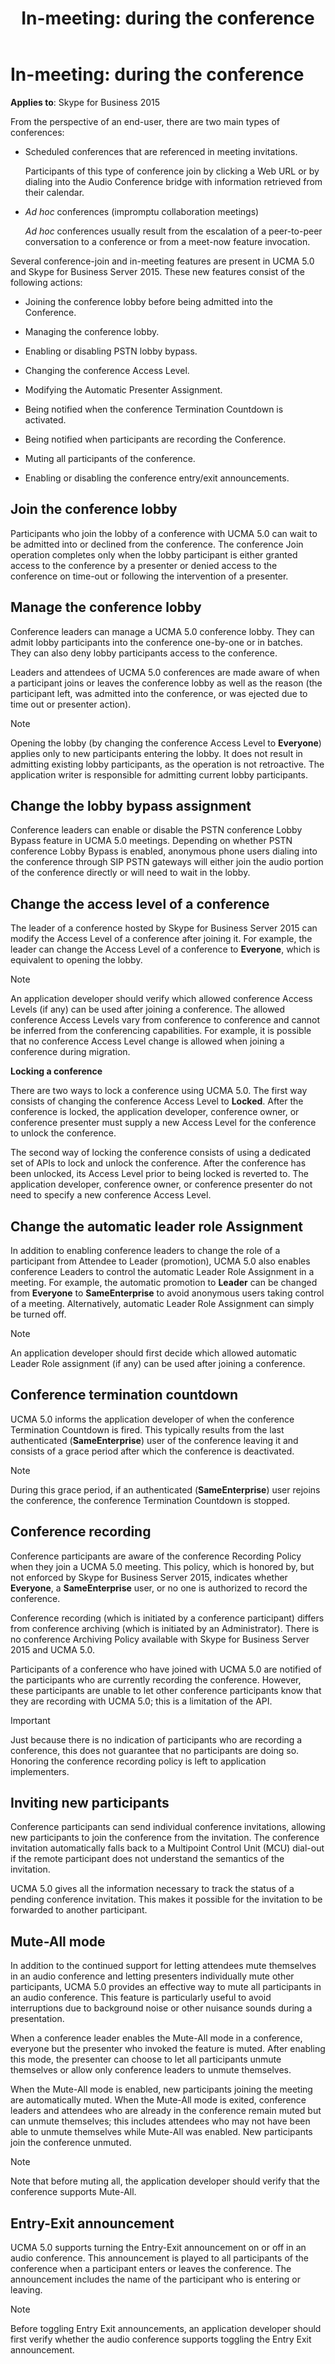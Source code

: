 ﻿---
title: 'In-meeting: during the conference'
TOCTitle: 'In-meeting: during the conference'
ms:assetid: 73aa07e8-0188-4b32-bc08-e28d028a5f59
ms:mtpsurl: https://msdn.microsoft.com/en-us/library/Dn465925(v=office.16)
ms:contentKeyID: 65239794
ms.date: 07/27/2015
mtps_version: v=office.16
---

# In-meeting: during the conference


**Applies to**: Skype for Business 2015



From the perspective of an end-user, there are two main types of conferences:

  - Scheduled conferences that are referenced in meeting invitations.
    
    Participants of this type of conference join by clicking a Web URL or by dialing into the Audio Conference bridge with information retrieved from their calendar.

  - *Ad hoc* conferences (impromptu collaboration meetings)
    
    *Ad hoc* conferences usually result from the escalation of a peer-to-peer conversation to a conference or from a meet-now feature invocation.

Several conference-join and in-meeting features are present in UCMA 5.0 and Skype for Business Server 2015. These new features consist of the following actions:

  - Joining the conference lobby before being admitted into the Conference.

  - Managing the conference lobby.

  - Enabling or disabling PSTN lobby bypass.

  - Changing the conference Access Level.

  - Modifying the Automatic Presenter Assignment.

  - Being notified when the conference Termination Countdown is activated.

  - Being notified when participants are recording the Conference.

  - Muting all participants of the conference.

  - Enabling or disabling the conference entry/exit announcements.

## Join the conference lobby

Participants who join the lobby of a conference with UCMA 5.0 can wait to be admitted into or declined from the conference. The conference Join operation completes only when the lobby participant is either granted access to the conference by a presenter or denied access to the conference on time-out or following the intervention of a presenter.

## Manage the conference lobby

Conference leaders can manage a UCMA 5.0 conference lobby. They can admit lobby participants into the conference one-by-one or in batches. They can also deny lobby participants access to the conference.

Leaders and attendees of UCMA 5.0 conferences are made aware of when a participant joins or leaves the conference lobby as well as the reason (the participant left, was admitted into the conference, or was ejected due to time out or presenter action).


> [!NOTE]
> <P>Opening the lobby (by changing the conference Access Level to <STRONG>Everyone</STRONG>) applies only to new participants entering the lobby. It does not result in admitting existing lobby participants, as the operation is not retroactive. The application writer is responsible for admitting current lobby participants.</P>



## Change the lobby bypass assignment

Conference leaders can enable or disable the PSTN conference Lobby Bypass feature in UCMA 5.0 meetings. Depending on whether PSTN conference Lobby Bypass is enabled, anonymous phone users dialing into the conference through SIP PSTN gateways will either join the audio portion of the conference directly or will need to wait in the lobby.

## Change the access level of a conference

The leader of a conference hosted by Skype for Business Server 2015 can modify the Access Level of a conference after joining it. For example, the leader can change the Access Level of a conference to **Everyone**, which is equivalent to opening the lobby.


> [!NOTE]
> <P>An application developer should verify which allowed conference Access Levels (if any) can be used after joining a conference. The allowed conference Access Levels vary from conference to conference and cannot be inferred from the conferencing capabilities. For example, it is possible that no conference Access Level change is allowed when joining a conference during migration.</P>



**Locking a conference**

There are two ways to lock a conference using UCMA 5.0. The first way consists of changing the conference Access Level to **Locked**. After the conference is locked, the application developer, conference owner, or conference presenter must supply a new Access Level for the conference to unlock the conference.

The second way of locking the conference consists of using a dedicated set of APIs to lock and unlock the conference. After the conference has been unlocked, its Access Level prior to being locked is reverted to. The application developer, conference owner, or conference presenter do not need to specify a new conference Access Level.

## Change the automatic leader role Assignment

In addition to enabling conference leaders to change the role of a participant from Attendee to Leader (promotion), UCMA 5.0 also enables conference Leaders to control the automatic Leader Role Assignment in a meeting. For example, the automatic promotion to **Leader** can be changed from **Everyone** to **SameEnterprise** to avoid anonymous users taking control of a meeting. Alternatively, automatic Leader Role Assignment can simply be turned off.


> [!NOTE]
> <P>An application developer should first decide which allowed automatic Leader Role assignment (if any) can be used after joining a conference.</P>



## Conference termination countdown

UCMA 5.0 informs the application developer of when the conference Termination Countdown is fired. This typically results from the last authenticated (**SameEnterprise**) user of the conference leaving it and consists of a grace period after which the conference is deactivated.


> [!NOTE]
> <P>During this grace period, if an authenticated (<STRONG>SameEnterprise</STRONG>) user rejoins the conference, the conference Termination Countdown is stopped.</P>



## Conference recording

Conference participants are aware of the conference Recording Policy when they join a UCMA 5.0 meeting. This policy, which is honored by, but not enforced by Skype for Business Server 2015, indicates whether **Everyone**, a **SameEnterprise** user, or no one is authorized to record the conference.

Conference recording (which is initiated by a conference participant) differs from conference archiving (which is initiated by an Administrator). There is no conference Archiving Policy available with Skype for Business Server 2015 and UCMA 5.0.

Participants of a conference who have joined with UCMA 5.0 are notified of the participants who are currently recording the conference. However, these participants are unable to let other conference participants know that they are recording with UCMA 5.0; this is a limitation of the API.


> [!IMPORTANT]
> <P>Just because there is no indication of participants who are recording a conference, this does not guarantee that no participants are doing so. Honoring the conference recording policy is left to application implementers.</P>



## Inviting new participants

Conference participants can send individual conference invitations, allowing new participants to join the conference from the invitation. The conference invitation automatically falls back to a Multipoint Control Unit (MCU) dial-out if the remote participant does not understand the semantics of the invitation.

UCMA 5.0 gives all the information necessary to track the status of a pending conference invitation. This makes it possible for the invitation to be forwarded to another participant.

## Mute-All mode

In addition to the continued support for letting attendees mute themselves in an audio conference and letting presenters individually mute other participants, UCMA 5.0 provides an effective way to mute all participants in an audio conference. This feature is particularly useful to avoid interruptions due to background noise or other nuisance sounds during a presentation.

When a conference leader enables the Mute-All mode in a conference, everyone but the presenter who invoked the feature is muted. After enabling this mode, the presenter can choose to let all participants unmute themselves or allow only conference leaders to unmute themselves.

When the Mute-All mode is enabled, new participants joining the meeting are automatically muted. When the Mute-All mode is exited, conference leaders and attendees who are already in the conference remain muted but can unmute themselves; this includes attendees who may not have been able to unmute themselves while Mute-All was enabled. New participants join the conference unmuted.


> [!NOTE]
> <P>Note that before muting all, the application developer should verify that the conference supports Mute-All.</P>



## Entry-Exit announcement

UCMA 5.0 supports turning the Entry-Exit announcement on or off in an audio conference. This announcement is played to all participants of the conference when a participant enters or leaves the conference. The announcement includes the name of the participant who is entering or leaving.


> [!NOTE]
> <P>Before toggling Entry Exit announcements, an application developer should first verify whether the audio conference supports toggling the Entry Exit announcement.</P>


